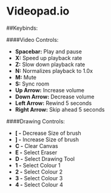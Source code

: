 # Videopad.io

##Keybinds: 

####Video Controls:
  - **Spacebar:** Play and pause
  - **X:** Speed up playback rate
  - **Z:** Slow down playback rate
  - **N:** Normalizes playback to 1.0x
  - **M:** Mute
  - **S:** Sync room
  - **Up Arrow:** Increase volume
  - **Down Arrow:** Decrease volume
  - **Left Arrow:** Rewind 5 seconds
  - **Right Arrow:** Skip ahead 5 seconds
  
####Drawing Controls:
  - **[ -** Decrease Size of brush
  - **] -** Increase Size of brush
  - **C -** Clear Canvas
  - **E -** Select Eraser
  - **D -** Select Drawing Tool
  - **1 -** Select Colour 1
  - **2 -** Select Colour 2
  - **3 -** Select Colour 3
  - **4 -** Select Colour 4

